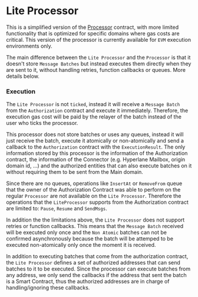 # Lite Processor

This is a simplified version of the [Processor](processor.md) contract, with more limited functionality that is optimized for specific domains where gas costs are critical. This version of the processor is currently available for `EVM` execution environments only.

The main difference between the `Lite Processor` and the `Processor` is that it doesn't store `Message Batches` but instead executes them directly when they are sent to it, without handling retries, function callbacks or queues. More details below.

### Execution

The `Lite Processor` is not `ticked`, instead it will receive a `Message Batch` from the `Authorization` contract and execute it immediately. Therefore, the execution gas cost will be paid by the relayer of the batch instead of the user who ticks the processor.

This processor does not store batches or uses any queues, instead it will just receive the batch, execute it atomically or non-atomically and send a callback to the `Authorization` contract with the `ExecutionResult`. The only information stored by this processor is the information of the Authorization contract, the information of the Connector (e.g. Hyperlane Mailbox, origin domain id, ...) and the authorized entities that can also execute batches on it without requiring them to be sent from the Main domain.

Since there are no queues, operations like `InsertAt` or `RemoveFrom` queue that the owner of the Authorization Contract was able to perform on the regular `Processor` are not available on the `Lite Processor`. Therefore the operations that the `LiteProcessor` supports from the Authorization contract are limited to: `Pause`, `Resume` and `SendMsgs`.

In addition the the limitations above, the `Lite Processor` does not support retries or function callbacks. This means that the `Message Batch` received will be executed only once and the `Non Atomic` batches can not be confirmed asynchronously because the batch will be attemped to be executed non-atomically only once the moment it is received.

In addition to executing batches that come from the authorization contract, the `Lite Processor` defines a set of authorized addresses that can send batches to it to be executed. Since the processor can execute batches from any address, we only send the callbacks if the address that sent the batch is a Smart Contract, thus the authorized addresses are in charge of handling/ignoring these callbacks.
